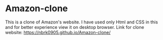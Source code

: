 # Amazon-clone
This is a clone of Amazon's website. I have used only Html and CSS in this and for better experience view it on desktop browser.
Link for clone website: https://nbrk0905.github.io/Amazon-clone/

